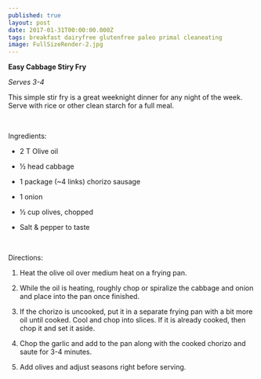 ```yaml
---
published: true
layout: post
date: 2017-01-31T00:00:00.000Z
tags: breakfast dairyfree glutenfree paleo primal cleaneating 
image: FullSizeRender-2.jpg
---
```


**Easy Cabbage Stiry Fry**

*Serves 3-4*

This simple stir fry is a great weeknight dinner for any night of the week. Serve with rice or other clean starch for a full meal.

<br>

Ingredients:

* 2 T Olive oil

* ½ head cabbage

* 1 package (~4 links) chorizo sausage

* 1 onion

* ½ cup olives, chopped

* Salt & pepper to taste

<br>

Directions:

1. Heat the olive oil over medium heat on a frying pan.

2. While the oil is heating, roughly chop or spiralize the cabbage and onion and place into the pan once finished. 

3. If the chorizo is uncooked, put it in a separate frying pan with a bit more oil until cooked. Cool and chop into slices. If it is already cooked, then chop it and set it aside.

4. Chop the garlic and add to the pan along with the cooked chorizo and saute for 3-4 minutes. 

5. Add olives and adjust seasons right before serving. 
